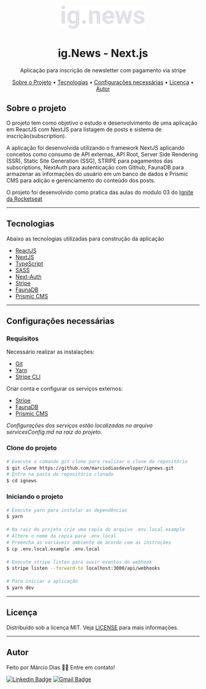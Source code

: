 <h1 align="center">
  <img alt="Logo" src="./public/images/logo.svg" alt="ig.News">
</h1>

<h1 align="center">
    ig.News - Next.js
</h1>
<p align="center">Aplicação para inscrição de newsletter com pagamento via stripe</p>


<p align="center">
 <a href="#sobre-o-projeto">Sobre o Projeto</a> •
 <a href="#tecnologias">Tecnologias</a> •
 <a href="#configurações-necessárias">Configurações necessárias</a> •
 <a href="#licença">Licença</a> •
 <a href="#autor">Autor</a>
</p>

## Sobre o projeto

O projeto tem como objetivo o estudo e desenvolvimento de uma aplicação em ReactJS com NextJS para listagem de posts e sistema de inscrição(subscription).

A aplicação foi desenvolvida utilizando o framework NextJS aplicando conceitos como consumo de API externas, API Root, Server Side Rendering (SSR), Static Site Generation (SSG), STRIPE para pagamentos das subscriptions, NextAuth para autenticação com Github, FaunaDB para armazenar as informações do usuário em um banco de dados e Prismic CMS para adição e gerenciamento do conteúdo dos posts.

O projeto foi desenvolvido como pratica das aulas do modulo 03 do [Ignite da Rocketseat](https://rocketseat.com.br/)

---

## Tecnologias

Abaixo as tecnologias utilizadas para construção da aplicação

- [ReactJS](https://reactjs.org/)
- [NextJS](https://nextjs.org/)
- [TypeScript](https://www.typescriptlang.org/)
- [SASS](https://sass-lang.com/)
- [Next-Auth](https://next-auth.js.org/)
- [Stripe](https://stripe.com/)
- [FaunaDB](https://fauna.com/)
- [Prismic CMS](https://prismic.io/)

---

## Configurações necessárias

### **Requisitos**

Necessário realizar as instalações:

- [Git](https://git-scm.com/)
- [Yarn](https://classic.yarnpkg.com)
- [Stripe CLI](https://stripe.com/docs/stripe-cli)

Criar conta e configurar os serviços externos:

- [Stripe](https://stripe.com/)
- [FaunaDB](https://fauna.com/)
- [Prismic CMS](https://prismic.io/)

*Configurações dos serviços estão localizadas no arquivo servicesConfig.md na raiz do projeto.*

### **Clone do projeto**

```bash
# Execute o comando git clone para realizar o clone do repositório
$ git clone https://github.com/marciodiasdeveloper/ignews.git
# Entre na pasta do repositório clonado
$ cd ignews
```

### **Iniciando o projeto**

```bash
# Execute yarn para instalar as dependências
$ yarn

# Na raiz do projeto crie uma copia do arquivo .env.local.example
# Altere o nome da copia para .env.local
# Preencha as variáveis ambiente de acordo com as instruções
$ cp .env.local.example .env.local

# Execute stripe listen para ouvir eventos do webhook
$ stripe listen --forward-to localhost:3000/api/webhooks 

# Para iniciar a aplicação
$ yarn dev

```

---

## Licença

Distribuído sob a licença MIT. Veja [LICENSE](LICENSE) para mais informações.

---

## Autor

Feito por Márcio Dias 👋🏽 Entre em contato!

[![Linkedin Badge](https://img.shields.io/badge/-M%C3%A1rcio%20Dias-blue?style=flat-square&logo=Linkedin&logoColor=white&link=https://www.linkedin.com/in/marciodiasdeveloper/)](https://www.linkedin.com/in/marciodiasdeveloper/)
[![Gmail Badge](https://img.shields.io/badge/-contato@marciodias.me-red?style=flat-square&link=mailto:contato@marciodias.me)](mailto:contato@marciodias.me)
